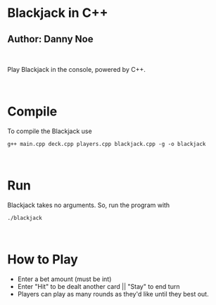 # Blackjack in C++
## Author: Danny Noe

<br>

Play Blackjack in the console, powered by C++.

<br>

# Compile
To compile the Blackjack use
``` 
g++ main.cpp deck.cpp players.cpp blackjack.cpp -g -o blackjack 
```

<br>

# Run
Blackjack takes no arguments. So, run the program with
```
./blackjack
```

<br>

# How to Play
- Enter a bet amount (must be int)
- Enter "Hit" to be dealt another card || "Stay" to end turn
- Players can play as many rounds as they'd like until they best out.
